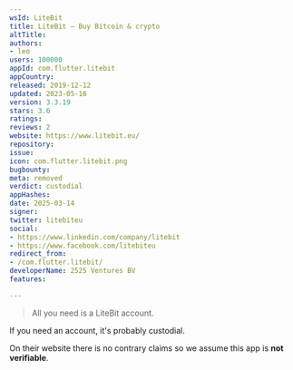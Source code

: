 ```yaml
---
wsId: LiteBit
title: LiteBit – Buy Bitcoin & crypto
altTitle: 
authors:
- leo
users: 100000
appId: com.flutter.litebit
appCountry: 
released: 2019-12-12
updated: 2023-05-16
version: 3.3.19
stars: 3.6
ratings: 
reviews: 2
website: https://www.litebit.eu/
repository: 
issue: 
icon: com.flutter.litebit.png
bugbounty: 
meta: removed
verdict: custodial
appHashes: 
date: 2025-03-14
signer: 
twitter: litebiteu
social:
- https://www.linkedin.com/company/litebit
- https://www.facebook.com/litebiteu
redirect_from:
- /com.flutter.litebit/
developerName: 2525 Ventures BV
features: 

---
```


> All you need is a LiteBit account.

If you need an account, it's probably custodial.

On their website there is no contrary claims so we assume this app is
**not verifiable**.
